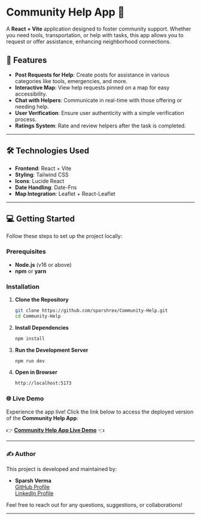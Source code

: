 # Community Help App 🌟  

A **React + Vite** application designed to foster community support. Whether you need tools, transportation, or help with tasks, this app allows you to request or offer assistance, enhancing neighborhood connections.  

## 🚀 Features  
- **Post Requests for Help**: Create posts for assistance in various categories like tools, emergencies, and more.  
- **Interactive Map**: View help requests pinned on a map for easy accessibility.  
- **Chat with Helpers**: Communicate in real-time with those offering or needing help.  
- **User Verification**: Ensure user authenticity with a simple verification process.  
- **Ratings System**: Rate and review helpers after the task is completed.  

---

## 🛠️ Technologies Used  

- **Frontend**: React + Vite  
- **Styling**: Tailwind CSS  
- **Icons**: Lucide React  
- **Date Handling**: Date-Fns  
- **Map Integration**: Leaflet + React-Leaflet  

---


## 💻 Getting Started  

Follow these steps to set up the project locally:

### Prerequisites  
- **Node.js** (v16 or above)  
- **npm** or **yarn**  

### Installation  

1. **Clone the Repository**  
   ```bash
   git clone https://github.com/sparshrex/Community-Help.git
   cd Community-Help

2. **Install Dependencies**
    ```bash
    npm install 

3. **Run the Development Server**
    ```bash
    npm run dev

4. **Open in Browser**
    ```bash
    http://localhost:5173


### 🌐 Live Demo  

Experience the app live! Click the link below to access the deployed version of the **Community Help App**:

👉 **[Community Help App Live Demo](https://community-help.netlify.app/)** 👈

---

### ✍️ Author  

This project is developed and maintained by:

- **Sparsh Verma**  
  [GitHub Profile](https://github.com/sparshrex)  
  [LinkedIn Profile](https://www.linkedin.com/in/sparshverma094/)  

Feel free to reach out for any questions, suggestions, or collaborations!

---